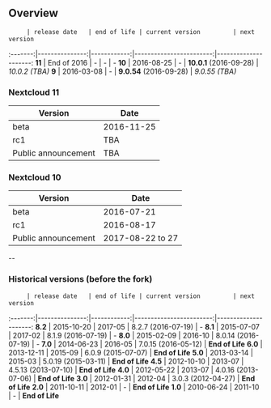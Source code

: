 ## Overview

         | release date   | end of life | current version         | next version
:-------:|---------------:|------------:|------------------------:|---------------------:
**11**   | End of 2016    | *-*         | *-*                     | *-*
**10**   | 2016-08-25     | *-*         | **10.0.1** (2016-09-28) | *10.0.2 (TBA)*
**9**    | 2016-03-08     | *-*         | **9.0.54** (2016-09-28) | *9.0.55 (TBA)*

### Nextcloud 11

Version                     | Date
----------------------------|-----------
beta                        | 2016-11-25
rc1                         | TBA
Public announcement         | TBA

### Nextcloud 10

Version                     | Date
----------------------------|-----------
beta                        | 2016-07-21
rc1                         | 2016-08-17
Public announcement         | 2017-08-22 to 27

--

### Historical versions (before the fork)
         | release date   | end of life | current version         | next version
:-------:|---------------:|------------:|------------------------:|---------------------:
**8.2**  | 2015-10-20     | 2017-05     | 8.2.7 (2016-07-19)      | *-*
**8.1**  | 2015-07-07     | 2017-02     | 8.1.9 (2016-07-19)      | *-*
**8.0**  | 2015-02-09     | 2016-10     | 8.0.14 (2016-07-19)     | *-*
**7.0**  | 2014-06-23     | 2016-05     | 7.0.15 (2016-05-12)     | **End of Life**
**6.0**  | 2013-12-11     | 2015-09     | 6.0.9 (2015-07-07)      | **End of Life**
**5.0**  | 2013-03-14     | 2015-03     | 5.0.19 (2015-03-11)     | **End of Life**
**4.5**  | 2012-10-10     | 2013-07     | 4.5.13 (2013-07-10)     | **End of Life**
**4.0**  | 2012-05-22     | 2013-07     | 4.0.16 (2013-07-06)     | **End of Life**
**3.0**  | 2012-01-31     | 2012-04     | 3.0.3 (2012-04-27)      | **End of Life**
**2.0**  | 2011-10-11     | 2012-01     | *-*                     | **End of Life**
**1.0**  | 2010-06-24     | 2011-10     | *-*                     | **End of Life**
